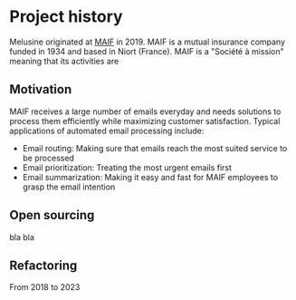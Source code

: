 # Project history

Melusine originated at [MAIF](https://www.maif.fr/) in 2019. 
MAIF is a mutual insurance company funded in 1934 and based in Niort (France). 
MAIF is a "Société à mission" meaning that its activities are

## Motivation 
MAIF receives a large number of emails everyday and needs solutions to process them 
efficiently while maximizing customer satisfaction. Typical applications of automated email 
processing include:

- Email routing: Making sure that emails reach the most suited service to be processed
- Email prioritization: Treating the most urgent emails first
- Email summarization: Making it easy and fast for MAIF employees to grasp the email intention

## Open sourcing
bla bla

## Refactoring
From 2018 to 2023




